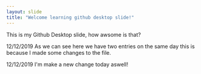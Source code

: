 ```yaml
---
layout: slide
title: "Welcome learning github desktop slide!"
---
```

This is my Github Desktop slide, how awsome is that?


12/12/2019 As we can see here we have two entries on the same day this is because I made some changes to the file.

12/12/2019 I'm make a new change today aswell!




